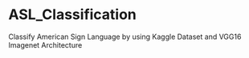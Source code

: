 # ASL_Classification
Classify American Sign Language by using Kaggle Dataset and VGG16 Imagenet Architecture
